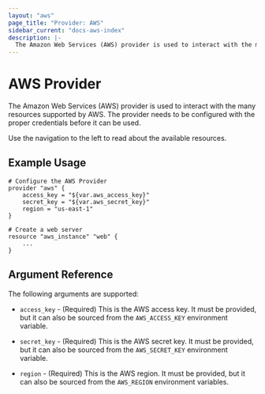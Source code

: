 ```yaml
---
layout: "aws"
page_title: "Provider: AWS"
sidebar_current: "docs-aws-index"
description: |-
  The Amazon Web Services (AWS) provider is used to interact with the many resources supported by AWS. The provider needs to be configured with the proper credentials before it can be used.
---
```


# AWS Provider

The Amazon Web Services (AWS) provider is used to interact with the
many resources supported by AWS. The provider needs to be configured
with the proper credentials before it can be used.

Use the navigation to the left to read about the available resources.

## Example Usage

```
# Configure the AWS Provider
provider "aws" {
    access_key = "${var.aws_access_key}"
    secret_key = "${var.aws_secret_key}"
    region = "us-east-1"
}

# Create a web server
resource "aws_instance" "web" {
    ...
}
```

## Argument Reference

The following arguments are supported:

* `access_key` - (Required) This is the AWS access key. It must be provided, but
  it can also be sourced from the `AWS_ACCESS_KEY` environment variable.

* `secret_key` - (Required) This is the AWS secret key. It must be provided, but
  it can also be sourced from the `AWS_SECRET_KEY` environment variable.

* `region` - (Required) This is the AWS region. It must be provided, but
  it can also be sourced from the `AWS_REGION` environment variables.

